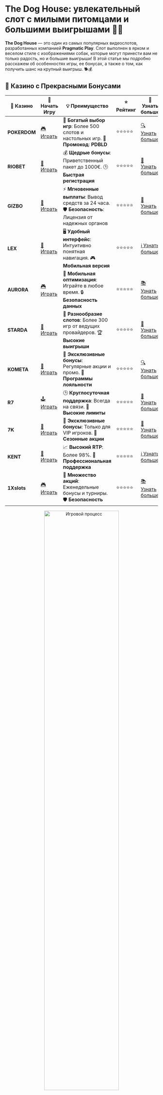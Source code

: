 # The Dog House: увлекательный слот с милыми питомцами и большими выигрышами 🐾🎰

**The Dog House** — это один из самых популярных видеослотов, разработанных компанией **Pragmatic Play**. Слот выполнен в ярком и веселом стиле с изображениями собак, которые могут принести вам не только радость, но и большие выигрыши! В этой статье мы подробно расскажем об особенностях игры, ее бонусах, а также о том, как получить шанс на крупный выигрыш. 🐕💰

## 🌟 Казино с Прекрасными Бонусами

| 🎲 **Казино** | 🔗 **Начать Игру** | 💡 **Преимущество** | ⭐ **Рейтинг** | 🔗 **Узнать больше** |
|--------------|---------------------|---------------------|----------------|----------------------|
| **POKERDOM**  | [🎮 Играть](https://brandplay.link/4k77v2yx) | 🎉 **Богатый выбор игр**: Более 500 слотов и настольных игр. 🎁 **Промокод**: **PDBLD** | ⭐⭐⭐⭐⭐ | [🔍 Узнать больше](https://brandplay.link/4k77v2yx) |
| **RIOBET**    | [🎰 Играть](https://brandplay.link/7xBLTPyj) | 💰 **Щедрые бонусы**: Приветственный пакет до 1000€. 🕒 **Быстрая регистрация** | ⭐⭐⭐⭐⭐ | [📖 Узнать больше](https://brandplay.link/7xBLTPyj) |
| **GIZBO**     | [🎲 Играть](https://brandplay.link/bprXw4YV) | ⚡ **Мгновенные выплаты**: Вывод средств за 24 часа. 🛡️ **Безопасность**: Лицензия от надежных органов | ⭐⭐⭐⭐⭐ | [📝 Узнать больше](https://brandplay.link/bprXw4YV) |
| **LEX**       | [🤑 Играть](https://brandplay.link/zW4hdDFV) | 🖥️ **Удобный интерфейс**: Интуитивно понятная навигация. 🎮 **Мобильная версия** | ⭐⭐⭐⭐⭐ | [ℹ️ Узнать больше](https://brandplay.link/zW4hdDFV) |
| **AURORA**    | [🎮 Играть](https://10trafic-stat2.com/click/668546556bcc6313411604bd/6766/13032/subaccount) | 📱 **Мобильная оптимизация**: Играйте в любое время. 🔒 **Безопасность данных** | ⭐⭐⭐⭐⭐ | [📚 Узнать больше](https://10trafic-stat2.com/click/668546556bcc6313411604bd/6766/13032/subaccount) |
| **STARDА**    | [🎯 Играть](https://brandplay.link/fB7xwRFL) | 🎰 **Разнообразие слотов**: Более 300 игр от ведущих провайдеров. 🏆 **Высокие выигрыши** | ⭐⭐⭐⭐⭐ | [🔎 Узнать больше](https://brandplay.link/fB7xwRFL) |
| **KOMETA**    | [🎰 Играть](https://brandplay.link/8ZymQJV8) | 🎁 **Эксклюзивные бонусы**: Регулярные акции и промо. 🔄 **Программы лояльности** | ⭐⭐⭐⭐⭐ | [🔍 Узнать больше](https://brandplay.link/8ZymQJV8) |
| **R7**        | [🕹️ Играть](https://brandplay.link/bMd3Yjsw) | 🕒 **Круглосуточная поддержка**: Всегда на связи. 💸 **Высокие лимиты** | ⭐⭐⭐⭐⭐ | [📖 Узнать больше](https://brandplay.link/bMd3Yjsw) |
| **7K**        | [🎲 Играть](https://brandplay.link/BvQyFShp) | 🌟 **Эксклюзивные бонусы**: Только для VIP игроков. 🎉 **Сезонные акции** | ⭐⭐⭐⭐⭐ | [📝 Узнать больше](https://brandplay.link/BvQyFShp) |
| **KENT**      | [🤑 Играть](https://brandplay.link/Fv2WP3js) | 📈 **Высокий RTP**: Более 98%. 💼 **Профессиональная поддержка** | ⭐⭐⭐⭐⭐ | [ℹ️ Узнать больше](https://brandplay.link/Fv2WP3js) |
| **1Xslots**   | [🎮 Играть](https://brandplay.link/hSB1khtr) | 🎉 **Множество акций**: Еженедельные бонусы и турниры. 🛡️ **Безопасность** | ⭐⭐⭐⭐⭐ | [📚 Узнать больше](https://brandplay.link/hSB1khtr) |

<div align="center"> <img src="https://i.pinimg.com/originals/1d/b3/25/1db325483acbe642c6d4e6fdd73a4988.gif" alt="Игровой процесс" width="70%"> </div>
---

## 🚀 Быстрые Выигрыши и Поддержка

| 🎲 **Казино** | 🔗 **Начать Игру** | 💡 **Преимущество** | ⭐ **Рейтинг** | 🔗 **Узнать больше** |
|--------------|---------------------|---------------------|----------------|----------------------|
| **GAMA**      | [🎯 Играть](https://brandplay.link/j6NMKsDz) | 🔍 **Интуитивный интерфейс**: Легкость использования. 🏅 **Престижные турниры** | ⭐⭐⭐⭐☆ | [🔎 Узнать больше](https://brandplay.link/j6NMKsDz) |
| **ONION**     | [🎰 Играть](https://brandplay.link/zBGRVpQ9) | 🤑 **Низкие ставки**: Идеально для начинающих. 🔄 **Быстрые выводы** | ⭐⭐⭐⭐☆ | [🔍 Узнать больше](https://brandplay.link/zBGRVpQ9) |
| **ЧЕМПИОН**   | [🕹️ Играть](https://temon-gter.cfd/go/lRq?p80412p304504pcc44t17455) | 🏅 **Лояльная программа**: Награды за активность. 🎁 **Ежемесячные бонусы** | ⭐⭐⭐⭐☆ | [📖 Узнать больше](https://temon-gter.cfd/go/lRq?p80412p304504pcc44t17455) |
| **VAVADA**    | [🎲 Играть](https://vavadapartner.pro/?promo=ea5c9275-6854-4505-94fc-95ab18221945-linkb2) | 🚀 **Быстрая регистрация**: Начните играть мгновенно. 🔐 **Безопасные транзакции** | ⭐⭐⭐⭐☆ | [📝 Узнать больше](https://vavadapartner.pro/?promo=ea5c9275-6854-4505-94fc-95ab18221945-linkb2) |
| **FRIENDS**   | [🤑 Играть](https://gofriends.mba/linkb2) | 🤝 **Социальные игры**: Играйте с друзьями. 🌐 **Мультиплатформенность** | ⭐⭐⭐⭐☆ | [ℹ️ Узнать больше](https://gofriends.mba/linkb2) |
| **1WIN**      | [🎮 Играть](https://brandplay.link/smXVpBbG) | 🏆 **Спортивные ставки**: Широкий выбор видов спорта. 💵 **Высокие коэффициенты** | ⭐⭐⭐⭐☆ | [📚 Узнать больше](https://brandplay.link/smXVpBbG) |
| **DRIP**      | [🎯 Играть](https://drp-ircp01.com/c07e6a3db) | 🌐 **Инновационные игры**: Новейшие игровые технологии. 🛡️ **Высокая безопасность** | ⭐⭐⭐⭐☆ | [🔎 Узнать больше](https://drp-ircp01.com/c07e6a3db) |
| **JOYCASINO** | [🎰 Играть](https://rpc30.call2me.pro/?/ru/registration?apkpop=0&partner=p24970p3291217pc98f) | 🎁 **Приятные бонусы**: Ежедневные акции и подарки. 🕹️ **Разнообразие игр** | ⭐⭐⭐⭐☆ | [🔍 Узнать больше](https://rpc30.call2me.pro/?/ru/registration?apkpop=0&partner=p24970p3291217pc98f) |
| **PLAYFORTUNA** | [🎮 Играть](https://fortunapromo.net/alt/playfortuna/registration?0dc4a9362a71feb7e3f165fb8e766f70) | 🎉 **Регулярные акции**: Бонусы, фриспины и многое другое. 🏅 **Турниры** | ⭐⭐⭐⭐☆ | [📚 Узнать больше](https://fortunapromo.net/alt/playfortuna/registration?0dc4a9362a71feb7e3f165fb8e766f70) |
| **SYKAA**     | [🤑 Играть](https://s-two-way.com/?source=linkb2&pid=30697) | 💸 **Доступные ставки**: Идеально для новичков. 🎁 **Щедрые бонусы** | ⭐⭐⭐⭐☆ | [🔍 Узнать больше](https://s-two-way.com/?source=linkb2&pid=30697) |

<div align="center"> <img src="https://i.pinimg.com/originals/1d/b3/25/1db325483acbe642c6d4e6fdd73a4988.gif" alt="Игровой процесс" width="70%"> </div>

![The Dog House](https://i.pinimg.com/originals/a9/29/6e/a9296ea1cf6a7c20a985e593451f0323.png)

## Что такое The Dog House?

**The Dog House** — это слот с 5 барабанами и 3 рядами символов, который предлагает игрокам возможность выиграть большие суммы благодаря своим бонусным функциям. Слот выполнен в веселой тематике с изображениями различных пород собак, а также с бонусами в виде фриспинов и множителей.

### Ключевые особенности игры:
- **5 барабанов и 20 линий выплат**: На игровом поле находятся 5 барабанов с 20 линиями выплат, что дает достаточно возможностей для формирования выигрышных комбинаций.
- **Яркая графика**: Слот оформлен в ярких и привлекательных тонах, а символы с изображениями собак делают игру более увлекательной и живой.
- **Функция Sticky Wilds**: Символы Wild (дикие символы) могут оставаться на экране в течение нескольких вращений, увеличивая шансы на крупные выигрыши.
- **Бонусные фриспины с множителями**: Слот предлагает отличные возможности для выигрышных комбинаций через фриспины с множителями.

## Как играть в The Dog House?

Игра в **The Dog House** проста и не требует особых навыков, что делает слот идеальным как для новичков, так и для опытных игроков. Чтобы начать игру, выполните несколько простых шагов:

1. **Выбор ставки**: Перед тем как начать, выберите размер ставки. Вы можете регулировать ставку на каждой линии выплат с помощью кнопок на экране.
2. **Запуск барабанов**: После выбора ставки нажмите кнопку "Spin", чтобы начать вращение барабанов. Когда барабаны остановятся, вы получите выплату за соответствующие символы.
3. **Использование бонусов**: Следите за появлением бонусных символов, таких как Scatter и Wild, которые активируют дополнительные фриспины и множители.
4. **Активировать фриспины**: Если на экране появляется три и более символов Scatter, активируются бесплатные вращения с множителями, которые могут значительно увеличить ваши выигрыши.

## Бонусные функции в The Dog House

**The Dog House** предлагает несколько захватывающих бонусных функций, которые сделают игру еще более увлекательной:

### 1. **Бесплатные вращения (Free Spins)**

Когда на экране появляется три или более символа **Scatter**, активируются **бесплатные вращения**. В этой функции у вас есть возможность выиграть дополнительные деньги без необходимости делать ставки. В фриспины добавляется **множитель** выигрыша, который увеличивает ваш доход с каждым вращением.

### 2. **Sticky Wilds**

Символ **Wild** (дикий символ) может заменять другие символы, чтобы помочь вам сформировать выигрышную комбинацию. В функции Sticky Wilds дикие символы могут оставаться на экране несколько вращений подряд, значительно увеличивая вероятность выигрыша.

### 3. **Множители в фриспинах**

В фриспинах появляются множители, которые увеличивают ваши выигрыши. Когда символ **Wild** появляется на барабанах в бонусном раунде, он может умножать выигрыш на x2 или x3, что значительно повышает ваши шансы на крупный приз.

## Как увеличить шансы на выигрыш в The Dog House?

Хотя результат игры в **The Dog House** зависит от удачи, есть несколько советов, которые помогут вам повысить шансы на успешную игру:

1. **Выберите оптимальный размер ставки**: Начинайте с умеренной ставки, чтобы долго наслаждаться игрой и иметь больше шансов на выигрыш в бонусных раундах.
2. **Используйте фриспины правильно**: Активировать бесплатные вращения — это отличный способ увеличить ваши шансы на выигрыш без дополнительных затрат.
3. **Играйте в режиме демо**: Если вы новичок, лучше сначала попробовать играть в **The Dog House** в режиме демо. Это позволит вам ознакомиться с игрой, не рискуя реальными деньгами.
4. **Следите за бонусами**: Понимание бонусных функций, таких как Sticky Wilds и множители, поможет вам использовать их с максимальной выгодой.

## Преимущества и недостатки The Dog House

### Преимущества:
- **Красочная графика и веселая тематика**: Игра оформлена в ярком стиле с изображениями собак, что делает ее увлекательной и легкой для восприятия.
- **Множество бонусных функций**: Бонусы, такие как фриспины с множителями и Sticky Wilds, значительно увеличивают шанс на крупный выигрыш.
- **Высокий потенциал выигрыша**: Благодаря наличию множителей и бонусных функций слот предлагает хорошие возможности для получения крупных выигрышей.

### Недостатки:
- **Высокая волатильность**: Слот имеет высокую волатильность, что означает редкие, но крупные выигрыши. Это может быть как преимуществом, так и недостатком, в зависимости от ваших предпочтений.
- **Минимальные ставки**: В некоторых случаях минимальные ставки могут быть выше, чем в других слотах.

## Где играть в The Dog House?

Для того чтобы насладиться игрой в **The Dog House**, выбирайте надежные онлайн-казино с хорошими условиями и бонусами для новых игроков. Некоторые из лучших платформ, на которых можно играть в этот слот:

- **Casino X** – Казино с отличной репутацией и широким выбором слотов, включая **The Dog House**.
- **JoyCasino** – Платформа с множеством игровых автоматов и регулярными бонусами.
- **Pin-Up** – Популярное онлайн-казино, которое предлагает **The Dog House** и множество других слотов.

## Заключение

**The Dog House** — это веселый и увлекательный слот, который сочетает в себе простоту игры и множество возможностей для получения крупных выигрышей. 🐶💸

С его яркой графикой, бонусными функциями и множеством шансов на выигрыш, **The Dog House** — это слот, который стоит попробовать каждому любителю онлайн-игр. Не упустите шанс испытать удачу в мире собак и больших выигрышей! 🎉🍀

